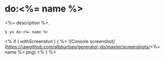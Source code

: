 # do:<%= name %>

<%= description %>.

```
$ yo do:<%= name %>
```

<% if ( withScreenshot ) { %>
![Console screenshot](https://rawgithub.com/albburtsev/generator-do/master/screenshots/<%= name %>.png)
<% } %>